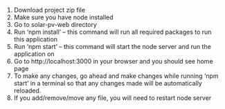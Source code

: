 1.	Download project zip file
2.	Make sure you have node installed
3.	Go to solar-pv-web directory
4.	Run ‘npm install’ – this command will run all required packages to run this application
5.	Run ‘npm start’ – this command will start the node server and run the application on 
6.	Go to http://localhost:3000 in your browser and you should see home page
7.	To make any changes, go ahead and make changes while running ‘npm start’ in a terminal so that any changes made will be automatically reloaded. 
8.	If you add/remove/move any file, you will need to restart node server
